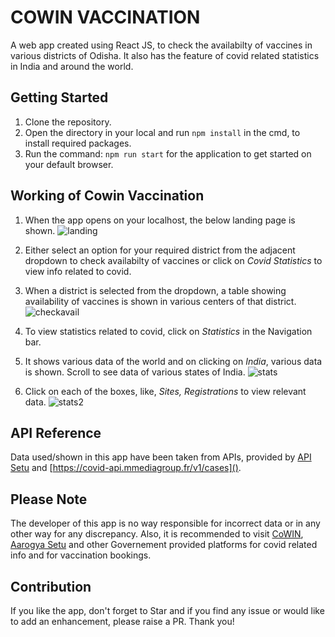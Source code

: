 # COWIN VACCINATION

A web app created using React JS, to check the availabilty of vaccines in various districts of Odisha. It also has the feature of covid related statistics in India and around the world.

## Getting Started

1. Clone the repository.
2. Open the directory in your local and run `npm install` in the cmd, to install required packages.
3. Run the command: `npm run start` for the application to get started on your default browser.

## Working of Cowin Vaccination

1. When the app opens on your localhost, the below landing page is shown.
![landing](https://user-images.githubusercontent.com/26769575/122637606-4659c380-d10d-11eb-91ab-16aa6de3e862.JPG)

2. Either select an option for your required district from the adjacent dropdown to check availabilty of vaccines or click on _Covid Statistics_ to view info related to covid.
3. When a district is selected from the dropdown, a table showing availability of vaccines is shown in various centers of that district.
![checkavail](https://user-images.githubusercontent.com/26769575/122637785-2676cf80-d10e-11eb-9313-d4e6ae040254.JPG)

4. To view statistics related to covid, click on _Statistics_ in the Navigation bar.
5. It shows various data of the world and on clicking on _India_, various data is shown. Scroll to see data of various states of India.
![stats](https://user-images.githubusercontent.com/26769575/122637867-88373980-d10e-11eb-9a9f-965a59a42869.JPG)

6. Click on each of the boxes, like, _Sites, Registrations_ to view relevant data.
![stats2](https://user-images.githubusercontent.com/26769575/122637940-dea47800-d10e-11eb-9d91-bde1f308d597.JPG)

## API Reference

Data used/shown in this app have been taken from APIs, provided by [API Setu](https://apisetu.gov.in/public/marketplace/api/cowin/) and [https://covid-api.mmediagroup.fr/v1/cases]().

## Please Note

The developer of this app is no way responsible for incorrect data or in any other way for any discrepancy. Also, it is recommended to visit [CoWIN](https://www.cowin.gov.in/home), [Aarogya Setu](https://www.mygov.in/aarogya-setu-app/) and other Governement provided platforms for covid related info and for vaccination bookings.

## Contribution

If you like the app, don't forget to Star and if you find any issue or would like to add an enhancement, please raise a PR. Thank you!
